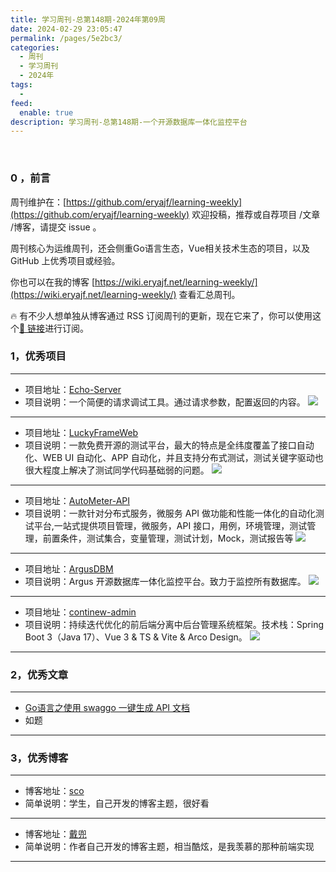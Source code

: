 ```yaml
---
title: 学习周刊-总第148期-2024年第09周
date: 2024-02-29 23:05:47
permalink: /pages/5e2bc3/
categories:
  - 周刊
  - 学习周刊
  - 2024年
tags:
  -
feed:
  enable: true
description: 学习周刊-总第148期-一个开源数据库一体化监控平台
---
```


<br><ArticleTopAd></ArticleTopAd>

### 0 ，前言

周刊维护在：[https://github.com/eryajf/learning-weekly](https://github.com/eryajf/learning-weekly)  欢迎投稿，推荐或自荐项目 /文章 /博客，请提交 issue 。

周刊核心为运维周刊，还会侧重Go语言生态，Vue相关技术生态的项目，以及 GitHub 上优秀项目或经验。

你也可以在我的博客 [https://wiki.eryajf.net/learning-weekly/](https://wiki.eryajf.net/learning-weekly/) 查看汇总周刊。

🔥 有不少人想单独从博客通过 RSS 订阅周刊的更新，现在它来了，你可以使用这个[🔗 链接](https://wiki.eryajf.net/learning-weekly.xml)进行订阅。

### 1，优秀项目

---
- 项目地址：[Echo-Server](https://github.com/Ealenn/Echo-Server)
- 项目说明：一个简便的请求调试工具。通过请求参数，配置返回的内容。
  ![](https://t.eryajf.net/imgs/2024/01/1706030988270.png)
---
- 项目地址：[LuckyFrameWeb](https://github.com/seagull1985/LuckyFrameWeb)
- 项目说明：一款免费开源的测试平台，最大的特点是全纬度覆盖了接口自动化、WEB UI 自动化、APP 自动化，并且支持分布式测试，测试关键字驱动也很大程度上解决了测试同学代码基础弱的问题。
  ![](https://t.eryajf.net/imgs/2024/01/1706278872926.png)
---
- 项目地址：[AutoMeter-API](https://github.com/AutoMeter/AutoMeter-API)
- 项目说明：一款针对分布式服务，微服务 API 做功能和性能一体化的自动化测试平台,一站式提供项目管理，微服务，API 接口，用例，环境管理，测试管理，前置条件，测试集合，变量管理，测试计划，Mock，测试报告等
  ![](https://t.eryajf.net/imgs/2024/01/1706279544755.png)
---
- 项目地址：[ArgusDBM](https://github.com/zmops/ArgusDBM)
- 项目说明：Argus 开源数据库一体化监控平台。致力于监控所有数据库。
  ![](https://t.eryajf.net/imgs/2024/01/1706340253065.png)
---
- 项目地址：[continew-admin](https://github.com/Charles7c/continew-admin)
- 项目说明：持续迭代优化的前后端分离中后台管理系统框架。技术栈：Spring Boot 3（Java 17）、Vue 3 & TS & Vite & Arco Design。
  ![](https://t.eryajf.net/imgs/2024/01/1706410700191.png)
---
### 2，优秀文章

---
- [Go语言之使用 swaggo 一键生成 API 文档](https://www.lixueduan.com/posts/go/swagger/)
- 如题
---

### 3，优秀博客

---
- 博客地址：[sco](https://blog.wzsco.cn/)
- 简单说明：学生，自己开发的博客主题，很好看
---
- 博客地址：[戴兜](https://im.daidr.me/)
- 简单说明：作者自己开发的博客主题，相当酷炫，是我羡慕的那种前端实现
---


<br><ArticleTopAd></ArticleTopAd>
